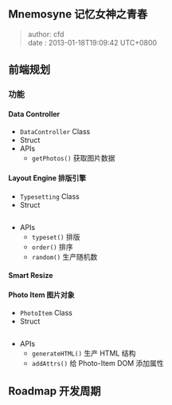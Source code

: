 Mnemosyne 记忆女神之青春
------------------------
> author: cfd   
> date  : 2013-01-18T19:09:42 UTC+0800

## 前端规划

### 功能

#### Data Controller
  * `DataController` Class
  * Struct
  * APIs
    - `getPhotos()` 获取图片数据

#### Layout Engine 排版引擎
  * `Typesetting` Class
  * Struct
    ```javascript
    ```
  * APIs
    - `typeset()` 排版
    - `order()` 排序
    - `random()` 生产随机数

#### Smart Resize

#### Photo Item 图片对象
  * `PhotoItem` Class
  * Struct
    ```javascript
    ```
  * APIs
    - `generateHTML()` 生产 HTML 结构
    - `addAttrs()` 给 Photo-Item DOM 添加属性


## Roadmap 开发周期


